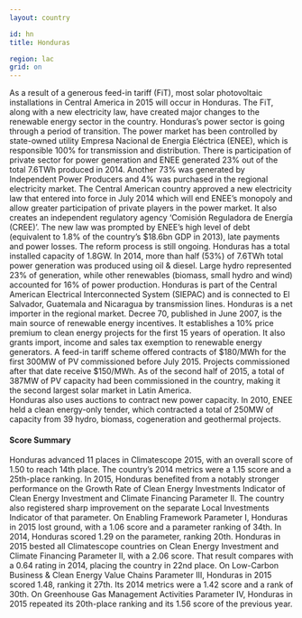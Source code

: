 ```yaml
---
layout: country

id: hn
title: Honduras

region: lac
grid: on
---
```

As a result of a generous feed-in tariff (FiT), most solar photovoltaic installations in Central America in 2015 will occur in Honduras. The FiT, along with a new electricity law, have created major changes to the renewable energy sector in the country. 
Honduras’s power sector is going through a period of transition. The power market has been controlled by state-owned utility Empresa Nacional de Energia Eléctrica (ENEE), which is responsible 100% for transmission and distribution. There is participation of private sector for power generation and ENEE generated 23% out of the total 7.6TWh produced in 2014. Another 73% was generated by Independent Power Producers and 4% was purchased in the regional electricity market. 
The Central American country approved a new electricity law that entered into force in July 2014 which will end ENEE’s monopoly and allow greater participation of private players in the power market. It also creates an independent regulatory agency ‘Comisión Reguladora de Energía (CREE)’. The new law was prompted by ENEE’s high level of debt (equivalent to 1.8% of the country’s $18.6bn GDP in 2013), late payments and power losses. The reform process is still ongoing.
Honduras has a total installed capacity of 1.8GW. In 2014, more than half (53%) of 7.6TWh total power generation was produced using oil & diesel. Large hydro represented 23% of generation, while other renewables (biomass, small hydro and wind) accounted for 16% of power production.
Honduras is part of the Central American Electrical Interconnected System (SIEPAC) and is connected to El Salvador, Guatemala and Nicaragua by transmission lines. Honduras is a net importer in the regional market.
Decree 70, published in June 2007, is the main source of renewable energy incentives. It establishes a 10% price premium to clean energy projects for the first 15 years of operation. It also grants import, income and sales tax exemption to renewable energy generators. 
A feed-in tariff scheme offered contracts of $180/MWh for the first 300MW of PV commissioned before July 2015. Projects commissioned after that date receive $150/MWh. 
As of the second half of 2015, a total of 387MW of PV capacity had been commissioned in the country, making it the second largest solar market in Latin America.  
Honduras also uses auctions to contract new power capacity. In 2010, ENEE held a clean energy-only tender, which contracted a total of 250MW of capacity from 39 hydro, biomass, cogeneration and geothermal projects.

#### Score Summary

Honduras advanced 11 places in Climatescope 2015, with an overall score of 1.50 to reach 14th place. The country’s 2014 metrics were a 1.15 score and a 25th-place ranking.
In 2015, Honduras benefited from a notably stronger performance on the Growth Rate of Clean Energy Investments Indicator of Clean Energy Investment and Climate Financing Parameter II. The country also registered sharp improvement on the separate Local Investments Indicator of that parameter.
On Enabling Framework Parameter I, Honduras in 2015 lost ground, with a 1.06 score and a parameter ranking of 34th. In 2014, Honduras scored 1.29 on the parameter, ranking 20th.
Honduras in 2015 bested all Climatescope countries on Clean Energy Investment and Climate Financing Parameter II, with a 2.06 score. That result compares with a 0.64 rating in 2014, placing the country in 22nd place.
On Low-Carbon Business & Clean Energy Value Chains Parameter III, Honduras in 2015 scored 1.48, ranking it 27th. Its 2014 metrics were a 1.42 score and a rank of 30th.
On Greenhouse Gas Management Activities Parameter IV, Honduras in 2015 repeated its 20th-place ranking and its 1.56 score of the previous year.
